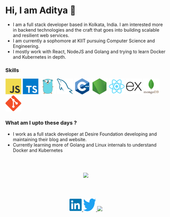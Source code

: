 # Hi, I am Aditya 👋

* I am a full stack developer based in Kolkata, India. I am interested more in backend technologies and the craft that goes into building scalable and resilient web services. 
* I am currently a sophomore at KIIT pursuing Computer Science and Engineering.
* I mostly work with React, NodeJS and Golang and trying to learn Docker and Kubernetes in depth.

### Skills

<p>
<img width="50px" src="https://github.com/devicons/devicon/blob/master/icons/javascript/javascript-original.svg">
<img width="50px" src="https://raw.githubusercontent.com/devicons/devicon/master/icons/typescript/typescript-original.svg">
<img width="50px" src="https://raw.githubusercontent.com/devicons/devicon/master/icons/go/go-original.svg" />
<img width="50px" src="https://raw.githubusercontent.com/devicons/devicon/master/icons/mysql/mysql-original.svg">
<img width="50px" src="https://github.com/devicons/devicon/blob/master/icons/cplusplus/cplusplus-original.svg">
<img width="50px" src="https://raw.githubusercontent.com/devicons/devicon/master/icons/nodejs/nodejs-original.svg">
<img width="50px" src="https://raw.githubusercontent.com/devicons/devicon/master/icons/react/react-original.svg">
<img width="50px" src="https://raw.githubusercontent.com/devicons/devicon/master/icons/express/express-original.svg">
<img width="50px" src="https://raw.githubusercontent.com/devicons/devicon/master/icons/mongodb/mongodb-original-wordmark.svg">
<img width="50px" src="https://raw.githubusercontent.com/devicons/devicon/master/icons/git/git-original.svg">
</p>

### What am I upto these days ?

* I work as a full stack developer at Desire Foundation developing and maintaining their blog and website.
* Currently learning more of Golang and Linux internals to understand Docker and Kubernetes

<br/><br/>
<div align="center">
    <img src="https://github-readme-stats.vercel.app/api?username=adityameharia&show_icons=true&theme=algolia" />
</div>

<br/><br/>
<p align="center">
<a href="https://www.linkedin.com/in/aditya-meharia-2b8b331b3/">
    <img width="40px" src="https://github.com/devicons/devicon/blob/master/icons/linkedin/linkedin-original.svg">
</a>

<a href="https://twitter.com/adityameharia">
    <img width="40px" src="https://raw.githubusercontent.com/devicons/devicon/master/icons/twitter/twitter-original.svg">
</a>

<a href="mailto:adityameharia14@gmail.com">
    <img width="40px" src="https://img.icons8.com/fluent/48/000000/email-open.png">
</a>
</p>
